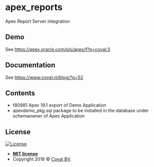 # apex_reports
Apex Report Server integration

## Demo
See https://apex.oracle.com/pls/apex/f?p=coval:3

## Documentation
See https://www.coval.nl/blog/?p=52

## Contents

- f80981 Apex 19.1 export of Demo Application
- apexdemo_pkg.sql package to be installed in the database under schemaowner of Apex Application

## License

[![License](http://img.shields.io/:license-mit-blue.svg?style=flat-square)](http://badges.mit-license.org)

- **[MIT license](http://opensource.org/licenses/mit-license.php)**
- Copyright 2018 © <a href="https://www.coval.nl" target="_blank">Coval BV</a>.
